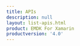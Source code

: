 ```yaml
---
title: APIs
description: null
layout: list-apis.html
product: EMDK For Xamarin
productversion: '4.0'
---
```


















